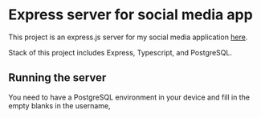 # Express server for social media app

This project is an express.js server for my social media application [here]("https://github.com/joec05/social-media-app-flutter").

Stack of this project includes Express, Typescript, and PostgreSQL.

## Running the server

You need to have a PostgreSQL environment in your device and fill in the empty blanks in the username, 